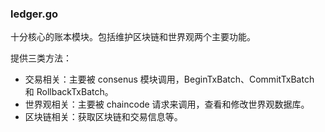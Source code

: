 ### ledger.go
十分核心的账本模块。包括维护区块链和世界观两个主要功能。

提供三类方法：

* 交易相关：主要被 consenus 模块调用，BeginTxBatch、CommitTxBatch 和 RollbackTxBatch。
* 世界观相关：主要被 chaincode 请求来调用，查看和修改世界观数据库。
* 区块链相关：获取区块链和交易信息等。